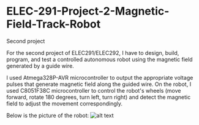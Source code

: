 # ELEC-291-Project-2-Magnetic-Field-Track-Robot
Second project

For the second project of ELEC291/ELEC292, I have to design, build, program, and test a
controlled autonomous robot using the magnetic field generated by a guide wire.

I used Atmega328P-AVR microcontroller to output the appropriate voltage pulses that generate magnetic field along the guided wire. On the robot, I used C8051F38C microcontroller to control the robot's wheels (move forward, rotate 180 degrees, turn left, turn right) and detect the magnetic field to adjust the movement correspondingly.

Below is the picture of the robot:
![alt text](https://scontent-sea1-1.xx.fbcdn.net/v/t34.0-0/p280x280/17757849_10202971545045783_275392347_n.jpg?oh=0637030ab316ecfa5c1c08a407cbe790&oe=5A013A9C)


